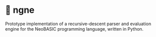 # 🦁 ngne

Prototype implementation of a recursive-descent parser and evaluation engine for the NeoBASIC programming language, written in Python.
